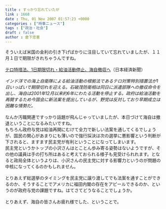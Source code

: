 ```yaml
---
title : すっかり忘れていたが
link : 1668
date : Thu, 01 Nov 2007 01:57:23 +0000
categories : ["時事ニュース"]
tags : ["政治・社会"]
draft : false
author : 倉下忠憲
---
```


そういえば米国の金利の引き下げばかりに注目していて忘れていましたが、１１月１日で期限がきれちゃうんですね。<BR><BR><A HREF="http://www.nikkei.co.jp/news/seiji/20071101AT3S3101B31102007.html" TARGET="_blank">テロ特措法、1日期限切れ・給油活動停止、海自撤収へ</A>（日本経済新聞）<BR><BR><I>インド洋での海上自衛隊による給油活動の根拠法であるテロ対策特別措置法が1日いっぱいで期限切れを迎える。石破茂防衛相は同日に派遣部隊への撤収命令を出し、海自は2001年12月以来約6年にわたる活動を停止する。政府は給油活動を再開するため今国会に新法案を提出しているが、野党は反対しており早期成立は困難な情勢だ。</I><BR><BR>なんか汚職関連ですっかり話題が飛んじゃっていましたが、本日づけて海自は撤退ということになるみたいですね。<BR>もちろん政府与党は給油再開にむけて全力で新しい法案を通してくるでしょうが、国民の関心があまりにも薄いので強行採決は次の選挙に悪影響という判断が下されると、ますます民主党が有利ということになってしまいます。<BR>民主党というかトップの小沢さんはとことん歩み寄る姿勢はないようですが、その他の議員は手の打ち所はあると考えておられる様子も見受けられれます。となると政局全体というよりは、小沢さんの民主党に対する影響力というのが問題の中核になってくるのかもしれません。<BR><BR>とりあえず総選挙のタイミングを民主党に譲り渡してでも法案を通すことができるのか、そうすることでアメリカに福田内閣の存在をアピールできるのか、というのが政府与党の課題ですね。はてさてどうなることでしょうか。<BR><BR>とりあえず、海自の皆さんお疲れ様でした、ということで。<BR><br><br>
